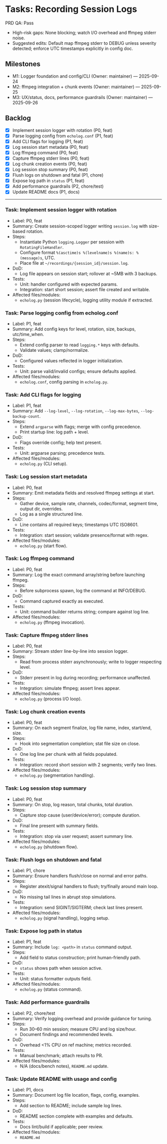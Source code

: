 # Tasks: Recording Session Logs

PRD QA: Pass
- High-risk gaps: None blocking; watch I/O overhead and ffmpeg stderr noise.
- Suggested edits: Default map ffmpeg stderr to DEBUG unless severity detected; enforce UTC timestamps explicitly in config doc.

## Milestones
- M1: Logger foundation and config/CLI (Owner: maintainer) — 2025-09-24
- M2: ffmpeg integration + chunk events (Owner: maintainer) — 2025-09-25
- M3: UX/status, docs, performance guardrails (Owner: maintainer) — 2025-09-26

## Backlog
- [x] Implement session logger with rotation (P0, feat)
- [x] Parse logging config from `echolog.conf` (P1, feat)
- [x] Add CLI flags for logging (P1, feat)
- [x] Log session start metadata (P0, feat)
- [x] Log ffmpeg command (P0, feat)
- [x] Capture ffmpeg stderr lines (P0, feat)
- [x] Log chunk creation events (P0, feat)
- [x] Log session stop summary (P0, feat)
- [x] Flush logs on shutdown and fatal (P1, chore)
- [x] Expose log path in `status` (P1, feat)
- [x] Add performance guardrails (P2, chore/test)
- [x] Update README docs (P1, docs)

---

### Task: Implement session logger with rotation
- Label: P0, feat
- Summary: Create session-scoped logger writing `session.log` with size-based rotation.
- Steps:
  - Instantiate Python `logging.Logger` per session with `RotatingFileHandler`.
  - Configure format `%(asctime)s %(levelname)s %(name)s: %(message)s`, UTC.
  - Place file at `~/recordings/{session_id}/session.log`.
- DoD:
  - Log file appears on session start; rollover at ~5MB with 3 backups.
- Tests:
  - Unit: handler configured with expected params.
  - Integration: start short session; assert file created and writable.
- Affected files/modules:
  - `echolog.py` (session lifecycle), logging utility module if extracted.

### Task: Parse logging config from echolog.conf
- Label: P1, feat
- Summary: Add config keys for level, rotation, size, backups, utc/time_when.
- Steps:
  - Extend config parser to read `logging.*` keys with defaults.
  - Validate values; clamp/normalize.
- DoD:
  - Configured values reflected in logger initialization.
- Tests:
  - Unit: parse valid/invalid configs; ensure defaults applied.
- Affected files/modules:
  - `echolog.conf`, config parsing in `echolog.py`.

### Task: Add CLI flags for logging
- Label: P1, feat
- Summary: Add `--log-level`, `--log-rotation`, `--log-max-bytes`, `--log-backup-count`.
- Steps:
  - Extend `argparse` with flags; merge with config precedence.
  - Print startup line: log path + level.
- DoD:
  - Flags override config; help text present.
- Tests:
  - Unit: argparse parsing; precedence tests.
- Affected files/modules:
  - `echolog.py` (CLI setup).

### Task: Log session start metadata
- Label: P0, feat
- Summary: Emit metadata fields and resolved ffmpeg settings at start.
- Steps:
  - Gather device, sample rate, channels, codec/format, segment time, output dir, overrides.
  - Log as a single structured line.
- DoD:
  - Line contains all required keys; timestamps UTC ISO8601.
- Tests:
  - Integration: start session; validate presence/format with regex.
- Affected files/modules:
  - `echolog.py` (start flow).

### Task: Log ffmpeg command
- Label: P0, feat
- Summary: Log the exact command array/string before launching ffmpeg.
- Steps:
  - Before subprocess spawn, log the command at INFO/DEBUG.
- DoD:
  - Command captured exactly as executed.
- Tests:
  - Unit: command builder returns string; compare against log line.
- Affected files/modules:
  - `echolog.py` (ffmpeg invocation).

### Task: Capture ffmpeg stderr lines
- Label: P0, feat
- Summary: Stream stderr line-by-line into session logger.
- Steps:
  - Read from process stderr asynchronously; write to logger respecting level.
- DoD:
  - Stderr present in log during recording; performance unaffected.
- Tests:
  - Integration: simulate ffmpeg; assert lines appear.
- Affected files/modules:
  - `echolog.py` (process I/O loop).

### Task: Log chunk creation events
- Label: P0, feat
- Summary: On each segment finalize, log file name, index, start/end, size.
- Steps:
  - Hook into segmentation completion; stat file size on close.
- DoD:
  - One log line per chunk with all fields populated.
- Tests:
  - Integration: record short session with 2 segments; verify two lines.
- Affected files/modules:
  - `echolog.py` (segmentation handling).

### Task: Log session stop summary
- Label: P0, feat
- Summary: On stop, log reason, total chunks, total duration.
- Steps:
  - Capture stop cause (user/device/error); compute duration.
- DoD:
  - Final line present with summary fields.
- Tests:
  - Integration: stop via user request; assert summary line.
- Affected files/modules:
  - `echolog.py` (shutdown flow).

### Task: Flush logs on shutdown and fatal
- Label: P1, chore
- Summary: Ensure handlers flush/close on normal and error paths.
- Steps:
  - Register atexit/signal handlers to flush; try/finally around main loop.
- DoD:
  - No missing tail lines in abrupt stop simulations.
- Tests:
  - Integration: send SIGINT/SIGTERM; check last lines present.
- Affected files/modules:
  - `echolog.py` (signal handling), logging setup.

### Task: Expose log path in status
- Label: P1, feat
- Summary: Include `log: <path>` in `status` command output.
- Steps:
  - Add field to status construction; print human-friendly path.
- DoD:
  - `status` shows path when session active.
- Tests:
  - Unit: status formatter outputs field.
- Affected files/modules:
  - `echolog.py` (status command).

### Task: Add performance guardrails
- Label: P2, chore/test
- Summary: Verify logging overhead and provide guidance for tuning.
- Steps:
  - Run 30–60 min session; measure CPU and log size/hour.
  - Document findings and recommended levels.
- DoD:
  - Overhead <1% CPU on ref machine; metrics recorded.
- Tests:
  - Manual benchmark; attach results to PR.
- Affected files/modules:
  - N/A (docs/bench notes), `README.md` update.

### Task: Update README with usage and config
- Label: P1, docs
- Summary: Document log file location, flags, config, examples.
- Steps:
  - Add section to README; include sample log lines.
- DoD:
  - README section complete with examples and defaults.
- Tests:
  - Docs lint/build if applicable; peer review.
- Affected files/modules:
  - `README.md`


